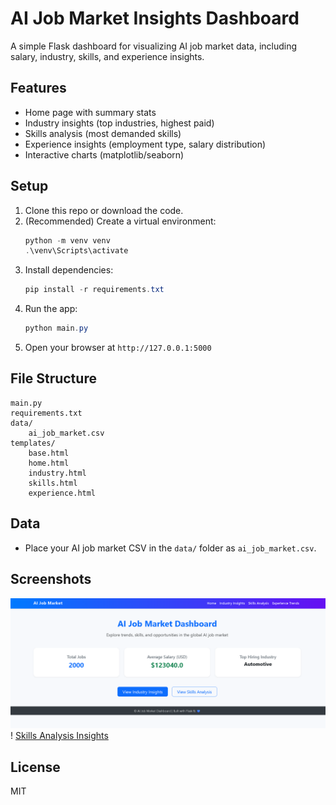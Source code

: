 # AI Job Market Insights Dashboard

A simple Flask dashboard for visualizing AI job market data, including salary, industry, skills, and experience insights.

## Features
- Home page with summary stats
- Industry insights (top industries, highest paid)
- Skills analysis (most demanded skills)
- Experience insights (employment type, salary distribution)
- Interactive charts (matplotlib/seaborn)

## Setup
1. Clone this repo or download the code.
2. (Recommended) Create a virtual environment:
   ```powershell
   python -m venv venv
   .\venv\Scripts\activate
   ```
3. Install dependencies:
   ```powershell
   pip install -r requirements.txt
   ```
4. Run the app:
   ```powershell
   python main.py
   ```
5. Open your browser at `http://127.0.0.1:5000`

## File Structure
```
main.py
requirements.txt
data/
    ai_job_market.csv
templates/
    base.html
    home.html
    industry.html
    skills.html
    experience.html
```

## Data
- Place your AI job market CSV in the `data/` folder as `ai_job_market.csv`.

## Screenshots
![Dashboard Screenshot](static/images/Dashboard.png)
! [Skills Analysis Insights](static/images/Skiils.png)

## License
MIT

